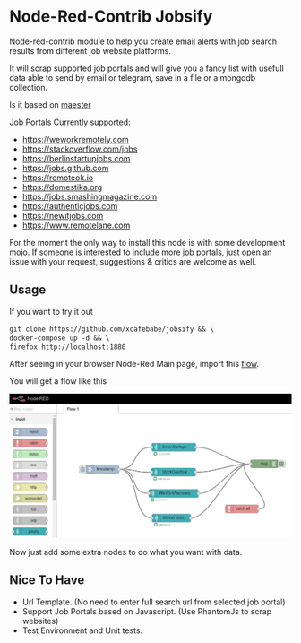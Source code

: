 Node-Red-Contrib Jobsify
========================

Node-red-contrib module to help you create email alerts with job search results from different job website platforms.

It will scrap supported job portals and will give you a fancy list with usefull data able to send by email or telegram, save in a file or a mongodb collection.

Is it based on [maester](https://github.com/xcafebabe/maester)

Job Portals Currently supported:

- https://weworkremotely.com
- https://stackoverflow.com/jobs
- https://berlinstartupjobs.com
- https://jobs.github.com
- https://remoteok.io
- https://domestika.org
- https://jobs.smashingmagazine.com
- https://authenticjobs.com
- https://newitjobs.com
- https://www.remotelane.com

For the moment the only way to install this node is with some development mojo. If someone is interested to include more job portals, just open an issue with your request, suggestions & critics are welcome as well.

Usage
-----

If you want to try it out

```
git clone https://github.com/xcafebabe/jobsify && \
docker-compose up -d && \
firefox http://localhost:1880
```
After seeing in your browser Node-Red Main page, import this [flow](https://raw.githubusercontent.com/jobsify/master/examples/example1.json).

You will get a flow like this

<a href="https://github.com/xcafebabe/jobsify/raw/master/examples/example1a.png" target="_blank">
  <img alt="Jobsify" src="https://github.com/xcafebabe/jobsify/raw/master/examples/example1a.png" width="600px" />
</a>

Now just add some extra nodes to do what you want with data.

Nice To Have
------------

- Url Template. (No need to enter full search url from selected job portal)
- Support Job Portals based on Javascript. (Use PhantomJs to scrap websites)
- Test Environment and Unit tests.